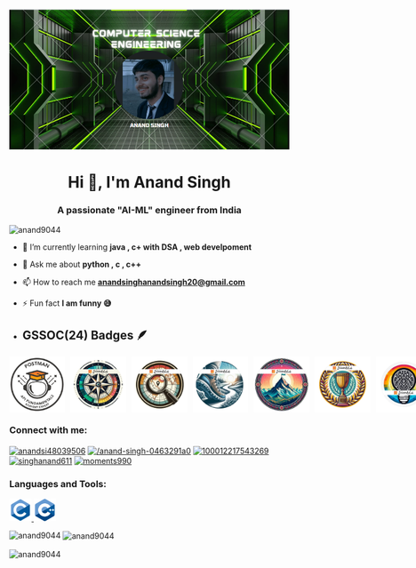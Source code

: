 ![logo](https://github.com/anand9044/anand9044/blob/81801fa7f15274e147881a347514cae224aed40f/Screenshot%202023-08-11%20223932.png)
<h1 align="center">Hi 👋, I'm Anand Singh</h1>
<h3 align="center">A passionate "AI-ML" engineer from India</h3>

<p align="left"> <img src="https://komarev.com/ghpvc/?username=anand9044&label=Profile%20views&color=0e75b6&style=flat" alt="anand9044" /> </p>

- 🌱 I’m currently learning **java , c+ with DSA , web develpoment**

- 💬 Ask me about **python , c , c++**

- 📫 How to reach me **anandsinghanandsingh20@gmail.com**

- ⚡ Fun fact **I am funny 😅**

- ## GSSOC(24) Badges 🪶
<div style='display:flex; align-items:center; gap: 10px;' align='center'>
<img src="https://raw.githubusercontent.com/girlscript/gssoc-website-new/main/public/badges/postman.png" width="100px" height="100px" />
  <img src="https://github.com/girlscript/gssoc-website-new/blob/main/public/badges/1.png" width="100px" height="100px" />
  <img src="https://github.com/girlscript/gssoc-website-new/blob/main/public/badges/2.png" width="100px" height="100px" />
  <img src="https://github.com/girlscript/gssoc-website-new/blob/main/public/badges/3.png" width="100px" height="100px" />
  <img src="https://github.com/girlscript/gssoc-website-new/blob/main/public/badges/4.png" width="100px" height="100px" />
  <img src="https://github.com/girlscript/gssoc-website-new/blob/main/public/badges/5.png" width="100px" height="100px" />
  <img src="https://github.com/girlscript/gssoc-website-new/blob/main/public/badges/6.png" width="100px" height="100px" />
  <img src="https://github.com/girlscript/gssoc-website-new/blob/main/public/badges/7.png" width="100px" height="100px" />
</div>

<h3 align="left">Connect with me:</h3>
<p align="left">
<a href="https://twitter.com/anandsi48039506" target="blank"><img align="center" src="https://raw.githubusercontent.com/rahuldkjain/github-profile-readme-generator/master/src/images/icons/Social/twitter.svg" alt="anandsi48039506" height="30" width="40" /></a>
<a href="https://linkedin.com/in//anand-singh-0463291a0" target="blank"><img align="center" src="https://raw.githubusercontent.com/rahuldkjain/github-profile-readme-generator/master/src/images/icons/Social/linked-in-alt.svg" alt="/anand-singh-0463291a0" height="30" width="40" /></a>
<a href="https://fb.com/100012217543269" target="blank"><img align="center" src="https://raw.githubusercontent.com/rahuldkjain/github-profile-readme-generator/master/src/images/icons/Social/facebook.svg" alt="100012217543269" height="30" width="40" /></a>
<a href="https://instagram.com/musafir_aanand" target="blank"><img align="center" src="https://raw.githubusercontent.com/rahuldkjain/github-profile-readme-generator/master/src/images/icons/Social/instagram.svg" alt="singhanand611" height="30" width="40" /></a>
<a href="https://www.youtube.com/c/moments990" target="blank"><img align="center" src="https://raw.githubusercontent.com/rahuldkjain/github-profile-readme-generator/master/src/images/icons/Social/youtube.svg" alt="moments990" height="30" width="40" /></a>
</p>

<h3 align="left">Languages and Tools:</h3>
<p align="left"> <a href="https://www.cprogramming.com/" target="_blank" rel="noreferrer"> <img src="https://raw.githubusercontent.com/devicons/devicon/master/icons/c/c-original.svg" alt="c" width="40" height="40"/> </a> <a href="https://www.w3schools.com/cpp/" target="_blank" rel="noreferrer"> <img src="https://raw.githubusercontent.com/devicons/devicon/master/icons/cplusplus/cplusplus-original.svg" alt="cplusplus" width="40" height="40"/> </a> </p>

<p><img align="left" src="https://github-readme-stats.vercel.app/api/top-langs?username=anand9044&show_icons=true&locale=en&layout=compact" alt="anand9044" /></p>

<p>&nbsp;<img align="center" src="https://github-readme-stats.vercel.app/api?username=anand9044&show_icons=true&locale=en" alt="anand9044" /></p>

<p><img align="center" src="https://github-readme-streak-stats.herokuapp.com/?user=anand9044&" alt="anand9044" /></p>
